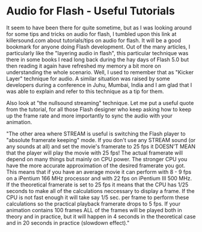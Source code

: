 # Audio for Flash - Useful Tutorials

It seem to have been there for quite sometime, but as I was looking around for some tips and tricks on audio for flash, I tumbled upon this link at killersound.com about tutorials/tips on audio for flash. It will be a good bookmark for anyone doing Flash development. Out of the many articles, I particularly like the "layering audio in flash", this particular technique was there in some books I read long back during the hay days of Flash 5.0 but then reading it again have refreshed my memory a bit more on understanding the whole scenario. Well, I used to remember that as "Kicker Layer" technique for audio. A similar situation was raised by some developers during a conference in Juhu, Mumbai, India and I am glad that I was able to explain and refer to this technique as a tip for them.

Also look at "the nullsound streaming" technique. Let me put a useful quote from the tutorial, for all those Flash designer who keep asking how to keep up the frame rate and more importantly to sync the audio with your animation. 

"The other area where STREAM is useful is switching the Flash player to "absolute framerate keeping" mode. If you don't use any STREAM sound (or any sounds at all) and set the movie's framerate to 25 fps it DOESN'T MEAN that the player will play the movie with 25 fps! The actual framerate will depend on many things but mainly on CPU power. The stronger CPU you have the more accurate approximation of the desired framerate you got. This means that if you have an average movie it can perform with 8 - 9 fps on a iPentium 166 MHz processor and with 22 fps on iPentium III 500 MHz. If the theoretical framerate is set to 25 fps it means that the CPU has 1/25 seconds to make all of the calculations neccessary to display a frame. If the CPU is not fast enough it will take say 1/5 sec. per frame to perform these calculations so the practical playback framerate drops to 5 fps. If your animation contains 100 frames ALL of the frames will be played both in theory and in practice, but it will happen in 4 seconds in the theoretical case and in 20 seconds in practice (slowdown effect)."